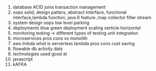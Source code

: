1. database ACID joins transaction management
2. oops solid, design patters, abstract interface, functional interface,lambda function, java 8 feature ,map collector filter stream 
3. system design oops low level parking
4. deployments blue green deployment scaling verticle horizontal
5. monitoring testing -> different types of testing unit integration
6. microservices pros cons vs monolith
7. aws lmbda what is serverless lambda pros cons cost saving
8. flowable db activity dats
9. technologies used good at
10. javascript
11. kAFKA
